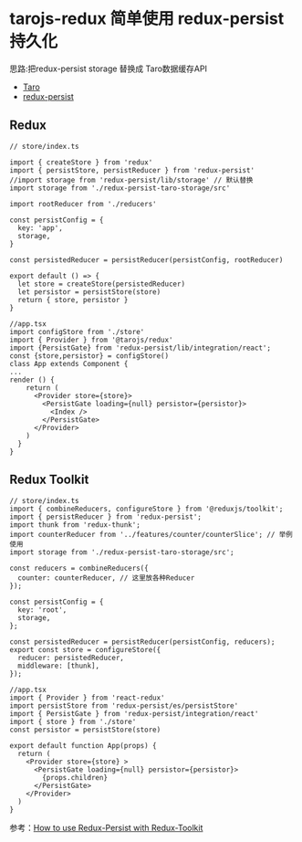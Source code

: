 # tarojs-redux 简单使用 redux-persist 持久化

思路:把redux-persist storage 替换成 Taro数据缓存API

* [Taro](https://github.com/NervJS/taro)
* [redux-persist](https://github.com/rt2zz/redux-persist)

## Redux
```
// store/index.ts

import { createStore } from 'redux'
import { persistStore, persistReducer } from 'redux-persist'
//import storage from 'redux-persist/lib/storage' // 默认替换
import storage from './redux-persist-taro-storage/src'

import rootReducer from './reducers'

const persistConfig = {
  key: 'app',
  storage,
}

const persistedReducer = persistReducer(persistConfig, rootReducer)

export default () => {
  let store = createStore(persistedReducer)
  let persistor = persistStore(store)
  return { store, persistor }
}
```

```
//app.tsx
import configStore from './store'
import { Provider } from '@tarojs/redux'
import {PersistGate} from 'redux-persist/lib/integration/react';
const {store,persistor} = configStore()
class App extends Component {
...
render () {
    return (
      <Provider store={store}>
        <PersistGate loading={null} persistor={persistor}>
          <Index />
        </PersistGate>        
      </Provider>
    )
  }
}
```

## Redux Toolkit
```
// store/index.ts
import { combineReducers, configureStore } from '@reduxjs/toolkit';
import { persistReducer } from 'redux-persist';
import thunk from 'redux-thunk';
import counterReducer from '../features/counter/counterSlice'; // 举例使用
import storage from './redux-persist-taro-storage/src';

const reducers = combineReducers({
  counter: counterReducer, // 这里放各种Reducer
});

const persistConfig = {
  key: 'root',
  storage,
};

const persistedReducer = persistReducer(persistConfig, reducers);
export const store = configureStore({
  reducer: persistedReducer,
  middleware: [thunk],
});
```

```
//app.tsx
import { Provider } from 'react-redux'
import persistStore from 'redux-persist/es/persistStore'
import { PersistGate } from 'redux-persist/integration/react'
import { store } from './store'
const persistor = persistStore(store)

export default function App(props) {
  return (
    <Provider store={store} >
      <PersistGate loading={null} persistor={persistor}>
        {props.children}
      </PersistGate>
    </Provider>
  )
}
```

参考：[How to use Redux-Persist with Redux-Toolkit](https://edvins.io/how-to-use-redux-persist-with-redux-toolkit)
